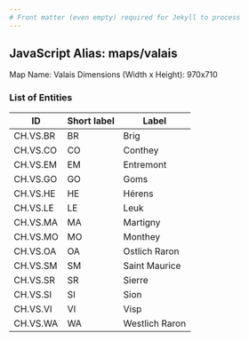 ```yaml
---
# Front matter (even empty) required for Jekyll to process
---
```


## JavaScript Alias: maps/valais

Map Name: Valais
Dimensions (Width x Height): 970x710





### List of Entities

ID | Short label | Label
---|---|---|
CH.VS.BR|BR|Brig
CH.VS.CO|CO|Conthey
CH.VS.EM|EM|Entremont
CH.VS.GO|GO|Goms
CH.VS.HE|HE|Hérens
CH.VS.LE|LE|Leuk
CH.VS.MA|MA|Martigny
CH.VS.MO|MO|Monthey
CH.VS.OA|OA|Ostlich Raron
CH.VS.SM|SM|Saint Maurice
CH.VS.SR|SR|Sierre
CH.VS.SI|SI|Sion
CH.VS.VI|VI|Visp
CH.VS.WA|WA|Westlich Raron

